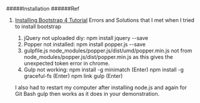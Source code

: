 #####Installation
######Ref
1. [Installing Bootstrap 4 Tutorial](https://coursetro.com/posts/design/72/Installing-Bootstrap-4-Tutorial)
    Errors and Solutions that I met when I tried to install bootstrap
    1) jQuery not uploaded diy: npm install jquery --save
    2) Popper not installed: npm install popper.js --save
    3) gulpfile.js node_modules/popper.js/dist/umd/popper.min.js not from node_modules/popper.js/dist/popper.min.js as this gives the unexpected token error in chrome.
    4) Gulp not working: 
    npm install -g minimatch (Enter) 
    npm install -g graceful-fs (Enter)
    npm link gulp (Enter)
    
    I also had to restart my computer after installing node.js and again for Git Bash
    gulp then works as it does in your demonstration.